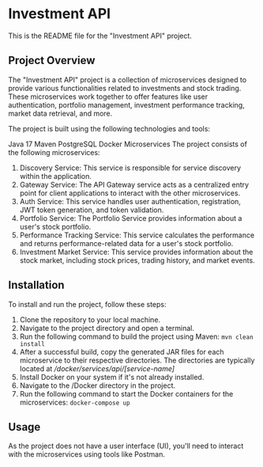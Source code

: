 # Investment API
This is the README file for the "Investment API" project.

## Project Overview
The "Investment API" project is a collection of microservices designed to provide various functionalities related to investments and stock trading. These microservices work together to offer features like user authentication, portfolio management, investment performance tracking, market data retrieval, and more.

The project is built using the following technologies and tools:

Java 17
Maven
PostgreSQL
Docker
Microservices
The project consists of the following microservices:

1. Discovery Service: This service is responsible for service discovery within the application.
2. Gateway Service: The API Gateway service acts as a centralized entry point for client applications to interact with the other microservices.
3. Auth Service: This service handles user authentication, registration, JWT token generation, and token validation.
4. Portfolio Service: The Portfolio Service provides information about a user's stock portfolio.
5. Performance Tracking Service: This service calculates the performance and returns performance-related data for a user's stock portfolio.
6. Investment Market Service: This service provides information about the stock market, including stock prices, trading history, and market events.

## Installation
To install and run the project, follow these steps:

1. Clone the repository to your local machine.
2. Navigate to the project directory and open a terminal.
3. Run the following command to build the project using Maven:
   ```mvn clean install```
4. After a successful build, copy the generated JAR files for each microservice to their respective directories. The directories are typically located at 
_/docker/services/api/[service-name]_
5. Install Docker on your system if it's not already installed.
6. Navigate to the /Docker directory in the project.
7. Run the following command to start the Docker containers for the microservices:
  ```docker-compose up```

## Usage
As the project does not have a user interface (UI), you'll need to interact with the microservices using tools like Postman.
